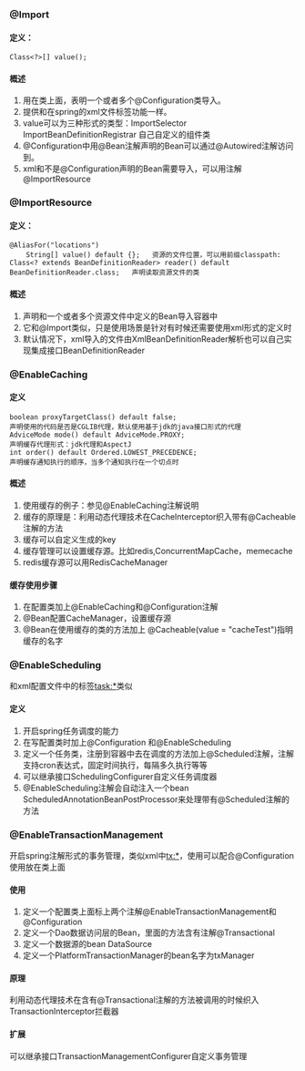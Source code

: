 ### @Import
#### 定义：
    Class<?>[] value();
#### 概述    
1. 用在类上面，表明一个或者多个@Configuration类导入。
2. 提供和在spring的xml文件标签<import/>功能一样。
3. value可以为三种形式的类型：ImportSelector ImportBeanDefinitionRegistrar 自己自定义的组件类
4. @Configuration中用@Bean注解声明的Bean可以通过@Autowired注解访问到。
5. xml和不是@Configuration声明的Bean需要导入，可以用注解@ImportResource

### @ImportResource
#### 定义：
    @AliasFor("locations")
    	String[] value() default {};   资源的文件位置，可以用前缀classpath:
    Class<? extends BeanDefinitionReader> reader() default BeanDefinitionReader.class;   声明读取资源文件的类
    
#### 概述   
1. 声明和一个或者多个资源文件中定义的Bean导入容器中
2. 它和@Import类似，只是使用场景是针对有时候还需要使用xml形式的定义时
3. 默认情况下，xml导入的文件由XmlBeanDefinitionReader解析也可以自己实现集成接口BeanDefinitionReader

### @EnableCaching
#### 定义
    boolean proxyTargetClass() default false;
    声明使用的代码是否是CGLIB代理，默认使用基于jdk的java接口形式的代理
    AdviceMode mode() default AdviceMode.PROXY;
    声明缓存代理形式：jdk代理和AspectJ 
    int order() default Ordered.LOWEST_PRECEDENCE;
    声明缓存通知执行的顺序，当多个通知执行在一个切点时

#### 概述       
1. 使用缓存的例子：参见@EnableCaching注解说明
2. 缓存的原理是：利用动态代理技术在CacheInterceptor织入带有@Cacheable注解的方法
3. 缓存可以自定义生成的key
4. 缓存管理可以设置缓存源。比如redis,ConcurrentMapCache，memecache
5. redis缓存源可以用RedisCacheManager

#### 缓存使用步骤
1. 在配置类加上@EnableCaching和@Configuration注解
2. @Bean配置CacheManager，设置缓存源
3. @Bean在使用缓存的类的方法加上 @Cacheable(value = "cacheTest")指明缓存的名字


### @EnableScheduling
和xml配置文件中的标签<task:*>类似
#### 定义
1. 开启spring任务调度的能力
2. 在写配置类时加上@Configuration 和@EnableScheduling
3. 定义一个任务类，注册到容器中去在调度的方法加上@Scheduled注解，注解支持cron表达式，固定时间执行，每隔多久执行等等
4. 可以继承接口SchedulingConfigurer自定义任务调度器
5. @EnableScheduling注解会自动注入一个bean  ScheduledAnnotationBeanPostProcessor来处理带有@Scheduled注解的方法

### @EnableTransactionManagement
开启spring注解形式的事务管理，类似xml中<tx:*>，使用可以配合@Configuration使用放在类上面
#### 使用
1. 定义一个配置类上面标上两个注解@EnableTransactionManagement和@Configuration
2. 定义一个Dao数据访问层的Bean，里面的方法含有注解@Transactional
3. 定义一个数据源的bean  DataSource
4. 定义一个PlatformTransactionManager的bean名字为txManager

#### 原理
利用动态代理技术在含有@Transactional注解的方法被调用的时候织入TransactionInterceptor拦截器

#### 扩展
可以继承接口TransactionManagementConfigurer自定义事务管理

    

   